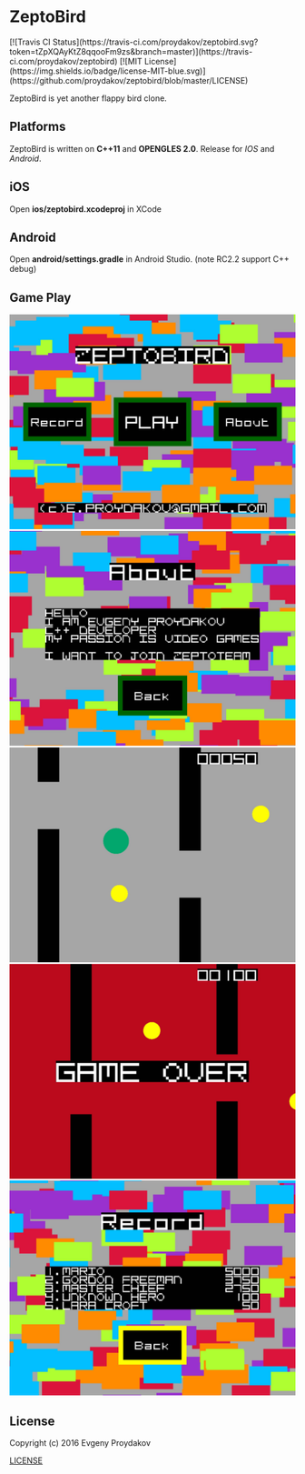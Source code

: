 # ZeptoBird

<span style="display: inline-block;">
[![Travis CI Status](https://travis-ci.com/proydakov/zeptobird.svg?token=tZpXQAyKtZ8qqooFm9zs&branch=master)](https://travis-ci.com/proydakov/zeptobird)
[![MIT License](https://img.shields.io/badge/license-MIT-blue.svg)](https://github.com/proydakov/zeptobird/blob/master/LICENSE)
</span>

ZeptoBird is yet another flappy bird clone.

Platforms
---------

ZeptoBird is written on **C++11** and **OPENGLES 2.0**. Release for *IOS* and *Android*.

iOS
----

Open **ios/zeptobird.xcodeproj** in XCode


Android
-------

Open **android/settings.gradle** in Android Studio. (note RC2.2 support C++ debug)

Game Play
---------

![welcome](screenshot/welcome.jpg)
![about](screenshot/about.jpg)
![play](screenshot/play.jpg)
![game_over](screenshot/game_over.jpg)
![record](screenshot/record.jpg)

License
-------

Copyright (c) 2016 Evgeny Proydakov

[LICENSE](LICENSE)

[0]: https://github.com/proydakov/zeptobird
